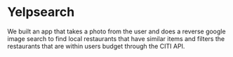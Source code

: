 # Yelpsearch
We built an app that takes a photo from the user and does a reverse google image search to find local restaurants that have similar items and filters the restaurants that are within users budget through the CITI API.
